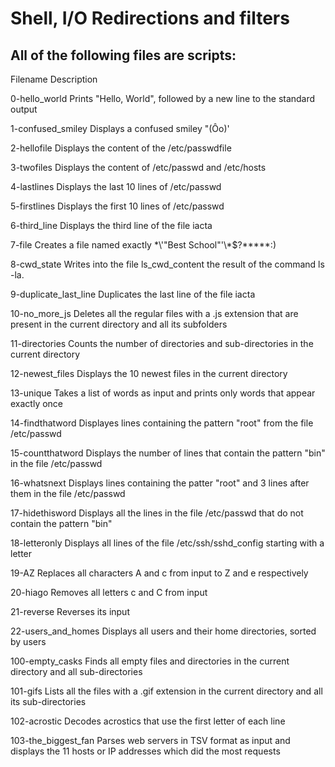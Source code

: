 # Shell, I/O Redirections and filters

## All of the following files are scripts:



Filename                    	Description

0-hello_world		Prints "Hello, World", followed by a new line to the standard output

1-confused_smiley	Displays a confused smiley "(Ôo)'

2-hellofile		Displays the content of the /etc/passwdfile

3-twofiles		Displays the content of /etc/passwd and /etc/hosts

4-lastlines		Displays the last 10 lines of /etc/passwd

5-firstlines		Displays the first 10 lines of /etc/passwd

6-third_line		Displays the third line of the file iacta

7-file			Creates a file named exactly \*\\'"Best School"\'\\*$\?\*\*\*\*\*:)

8-cwd_state		Writes into the file ls_cwd_content the result of the command ls -la.

9-duplicate_last_line	Duplicates the last line of the file iacta

10-no_more_js		Deletes all the regular files with a .js extension that are present in the current directory and all its subfolders

11-directories		Counts the number of directories and sub-directories in the current directory

12-newest_files		Displays the 10 newest files in the current directory

13-unique		Takes a list of words as input and prints only words that appear exactly once

14-findthatword		Displayes lines containing the pattern "root" from the file /etc/passwd

15-countthatword	Displays the number of lines that contain the pattern "bin" in the file /etc/passwd

16-whatsnext		Displays lines containing the patter "root" and 3 lines after them in the file /etc/passwd

17-hidethisword		Displays all the lines in the file /etc/passwd that do not contain the pattern "bin"

18-letteronly		Displays all lines of the file /etc/ssh/sshd_config starting with a letter

19-AZ			Replaces all characters A and c from input to Z and e respectively

20-hiago		Removes all letters c and C from input

21-reverse		Reverses its input

22-users_and_homes	Displays all users and their home directories, sorted by users

100-empty_casks		Finds all empty files and directories in the current directory and all sub-directories

101-gifs		Lists all the files with a .gif extension in the current directory and all its sub-directories

102-acrostic		Decodes acrostics that use the first letter of each line

103-the_biggest_fan	Parses web servers in TSV format as input and displays the 11 hosts or IP addresses which did the most requests
